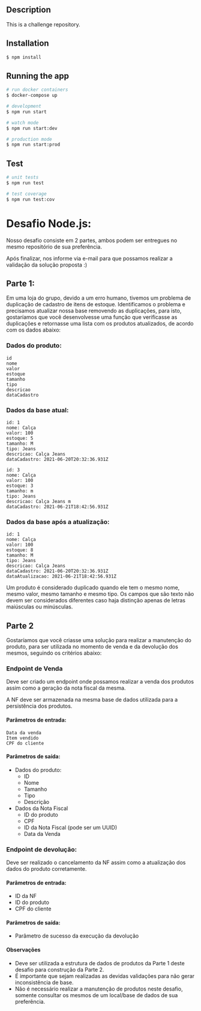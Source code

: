 ## Description

This is a challenge repository.

## Installation

```bash
$ npm install
```

## Running the app

```bash
# run docker containers
$ docker-compose up  

# development
$ npm run start

# watch mode
$ npm run start:dev

# production mode
$ npm run start:prod
```

## Test

```bash
# unit tests
$ npm run test

# test coverage
$ npm run test:cov
```

# Desafio Node.js:

Nosso desafio consiste em 2 partes, ambos podem ser entregues no mesmo repositório de sua preferência.

Após finalizar, nos informe via e-mail para que possamos realizar a validação da solução proposta :)

## Parte 1:

Em uma loja do grupo, devido a um erro humano, tivemos um problema de duplicação de cadastro de itens de estoque. Identificamos o problema e precisamos atualizar nossa base removendo as duplicações, para isto, gostaríamos que você desenvolvesse uma função que verificasse as duplicações e retornasse uma lista com os produtos atualizados, de acordo com os dados abaixo:

### Dados do produto:

    id
    nome
    valor
    estoque
    tamanho
    tipo
    descricao
    dataCadastro

### Dados da base atual:

    id: 1
    nome: Calça
    valor: 100
    estoque: 5
    tamanho: M
    tipo: Jeans
    descricao: Calça Jeans
    dataCadastro: 2021-06-20T20:32:36.931Z

    id: 3
    nome: Calça
    valor: 100
    estoque: 3
    tamanho: m
    tipo: Jeans
    descricao: Calça Jeans m
    dataCadastro: 2021-06-21T18:42:56.931Z

### Dados da base após a atualização:

    id: 1
    nome: Calça
    valor: 100
    estoque: 8
    tamanho: M
    tipo: Jeans
    descricao: Calça Jeans
    dataCadastro: 2021-06-20T20:32:36.931Z
    dataAtualizacao: 2021-06-21T18:42:56.931Z

Um produto é considerado duplicado quando ele tem o mesmo nome, mesmo valor, mesmo tamanho e mesmo tipo. Os campos que são texto não devem ser considerados diferentes caso haja distinção apenas de letras maiúsculas ou minúsculas.

## Parte 2

Gostaríamos que você criasse uma solução para realizar a manutenção do produto, para ser utilizada no momento de venda e da devolução dos mesmos, seguindo os critérios abaixo:

### Endpoint de Venda

Deve ser criado um endpoint onde possamos realizar a venda dos produtos assim como a geração da nota fiscal da mesma.

A NF deve ser armazenada na mesma base de dados utilizada para a persistência dos produtos.

#### Parâmetros de entrada:

    Data da venda
    Item vendido
    CPF do cliente

#### Parâmetros de saída:

- Dados do produto:
  - ID
  - Nome
  - Tamanho
  - Tipo
  - Descrição
- Dados da Nota Fiscal
  - ID do produto
  - CPF
  - ID da Nota Fiscal (pode ser um UUID)
  - Data da Venda

### Endpoint de devolução:

Deve ser realizado o cancelamento da NF assim como a atualização dos dados do produto corretamente.

#### Parâmetros de entrada:

- ID da NF
- ID do produto
- CPF do cliente

#### Parâmetros de saída:

- Parâmetro de sucesso da execução da devolução

#### Observações

- Deve ser utilizada a estrutura de dados de produtos da Parte 1 deste desafio para construção da Parte 2.
- É importante que sejam realizadas as devidas validações para não gerar inconsistência de base.
- Não é necessário realizar a manutenção de produtos neste desafio, somente consultar os mesmos de um local/base de dados de sua preferência.

